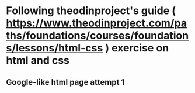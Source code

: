 # Following theodinproject's guide ( https://www.theodinproject.com/paths/foundations/courses/foundations/lessons/html-css ) exercise on html and css
## Google-like html page attempt 1

